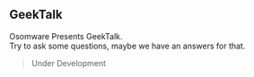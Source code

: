 ## GeekTalk
Osomware Presents GeekTalk. <br />
Try to ask some questions, maybe we have an answers for that.

> Under Development
